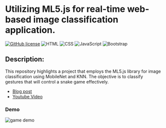 # Utilizing ML5.js for real-time web-based image classification application.
[![GitHub license](https://img.shields.io/badge/license-MIT-blue.svg)]()
![HTML](https://img.shields.io/badge/HTML-E34F26?style=flat&logo=HTML&logoColor=white)
![CSS](https://img.shields.io/badge/CSS-1572B6?style=flat&logo=CSS&logoColor=white)
![JavaScript](https://img.shields.io/badge/JavaScript-F7DF1E?style=flat&logo=JavaScript&logoColor=white)
![Bootstrap](https://img.shields.io/badge/Bootstrap-7952B3?style=flat&logo=Bootstrap&logoColor=white)

## Description:

This repository highlights a project that employs the ML5.js library for image classification using MobileNet and KNN. The objective is to classify gestures that will control a snake game effectively.

- [Blog post]()
- [Youtube Video]()

### Demo
![game demo](https://github.com/AnneLivia/HandGestureWebML/assets/31932673/7a78610f-eae2-4a76-aff7-cb8439f2f408)


